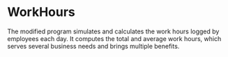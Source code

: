 # WorkHours
The modified program simulates and calculates the work hours logged by employees each day. It computes the total and average work hours, which serves several business needs and brings multiple benefits.
